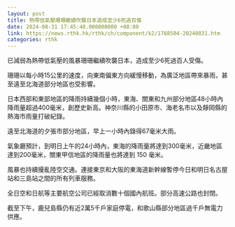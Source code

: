 ```yaml
---
layout: post
title: 熱帶低氣壓珊珊繼續吹襲日本造成至少6死過百傷
date: 2024-08-31 17:45:40.000000000 +08:00
link: https://news.rthk.hk/rthk/ch/component/k2/1768504-20240831.htm
categories: rthk
---
```


已減弱為熱帶低氣壓的風暴珊珊繼續吹襲日本，造成至少6死過百人受傷。

珊珊以每小時15公里的速度，向東南偏東方向緩慢移動，為廣泛地區帶來暴雨，甚至遠至北海道部分地區也受影響。

日本西部和東部地區的降雨持續幾個小時，東海、關東和九州部分地區48小時內降雨量超過400毫米，創歷史新高。神奈川縣的小田原市、海老名市以及靜岡縣的熱海市雨量打破紀錄。

遠至北海道的夕張市部分地區，早上一小時內錄得67毫米大雨。

氣象廳預計，到明日上午的24小時內，東海的降雨量將達到300毫米，近畿地區達到200毫米，關東甲信地區的降雨量也將達到 150 毫米。

風暴也持續擾亂陸空交通。連接東京和大阪的東海道新幹線暫停今日和明日名古屋站和三島站之間的所有列車服務。

全日空和日航等主要航空公司已經取消數十個國內航班。部分高速公路也封閉。

截至下午，鹿兒島縣仍有近2萬5千戶家庭停電，和歌山縣部分地區過千戶無電力供應。

